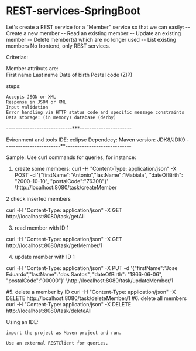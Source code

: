 # REST-services-SpringBoot
Let's create a REST service for a  “Member” service so that we can easily:  -- Create a new member  -- Read an existing member  -- Update an existing member  -- Delete member(s) which are no longer used  -- List existing members No frontend, only REST services.  

Criterias:

Member attributs are:  
First name 
Last name 
Date of birth 
Postal code (ZIP)

steps:

    Accepts JSON or XML
    Response in JSON or XML
    Input validation
    Error handling via HTTP status code and specific message constraints
    Data storage: (in memory) database (derby)

----------------------------***----------------------

Evironment and tools 
IDE: eclipse 
Dependecy: Maven 
version: JDK8/JDK9
------------------------**----------------------------

Sample: Use curl commands for queries, for instance:
1. create some members:
curl -H "Content-Type: application/json" -X POST -d '{"firstName":"Antonio","lastName":"Mabiala", "dateOfBirth": "2000-10-10", "postalCode":"76308"}' \http://localhost:8080/task/createMember

2 check inserted members

curl -H "Content-Type: application/json" -X GET http://localhost:8080/task/getAll

3. read member with ID 1

curl -H "Content-Type: application/json" -X GET http://localhost:8080/task/getMember/1

4. update member with ID 1

curl -H "Content-Type: application/json" -X PUT -d '{"firstName":"Jose Eduardo","lastName":"dos Santos", "dateOfBirth": "1866-06-06", "postalCode":"00000"}' \http://localhost:8080/task/updateMember/1


#5. delete a member by ID curl -H "Content-Type: application/json" -X DELETE http://localhost:8080/task/deleteMember/1
#6. delete all members curl -H "Content-Type: application/json" -X DELETE http://localhost:8080/task/deleteAll

Using an IDE:

    import the project as Maven project and run.

    Use an external RESTClient for queries.


